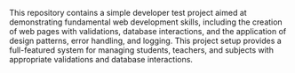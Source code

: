 This repository contains a simple developer test project aimed at demonstrating fundamental web development skills, including the creation of web pages with validations, database interactions, and the application of design patterns, error handling, and logging. This project setup provides a full-featured system for managing students, teachers, and subjects with appropriate validations and database interactions.
